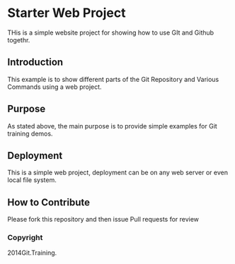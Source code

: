 # Starter Web Project

THis is a simple website project for showing how to use GIt and Github togethr. 

## Introduction

This example is to show different parts of the Git Repository and Various Commands using a web project. 

## Purpose

As stated above, the main purpose is to provide simple examples for Git training demos. 

## Deployment 

 This is a simple web project, deployment can be on any web server or even local file system. 
 

## How to Contribute 

Please fork this repository and then issue Pull requests for review

### Copyright
2014Git.Training.